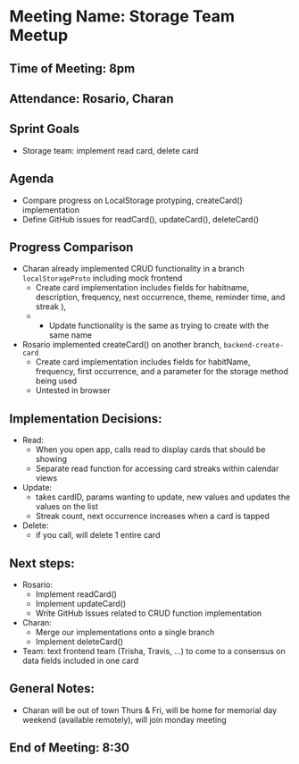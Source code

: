# Meeting Name: Storage Team Meetup

## Time of Meeting: 8pm 

## Attendance: Rosario, Charan

## Sprint Goals
 - Storage team: implement read card, delete card
   
## Agenda 
- Compare progress on LocalStorage protyping, createCard() implementation
- Define GitHub issues for readCard(), updateCard(), deleteCard()


## Progress Comparison 
- Charan already implemented CRUD functionality in a branch `localStorageProto` including mock frontend 
  - Create card implementation includes fields for habitname, description, frequency, next occurrence, theme, reminder time, and streak ),
  - - Update functionality is the same as trying to create with the same name
- Rosario implemented createCard() on another branch, `backend-create-card`
  - Create card implementation includes fields for habitName, frequency, first occurrence, and a parameter for the storage method being used
  - Untested in browser 

## Implementation Decisions: 
- Read:
  - When you open app, calls read to display cards that should be showing
  - Separate read function for accessing card streaks within calendar views 
- Update:
  - takes cardID, params wanting to update, new values and updates the values on the list
  - Streak count, next occurrence increases when a card is tapped
- Delete:
  - if you call, will delete 1 entire card 

## Next steps: 
- Rosario:
  - Implement readCard()
  - Implement updateCard()
  - Write GitHub Issues related to CRUD function implementation
- Charan:
  - Merge our implementations onto a single branch 
  - Implement deleteCard()
- Team: text frontend team (Trisha, Travis, ...) to come to a consensus on data fields included in one card
 
## General Notes:
- Charan will be out of town Thurs & Fri, will be home for memorial day weekend (available remotely), will join monday meeting 

## End of Meeting: 8:30 
